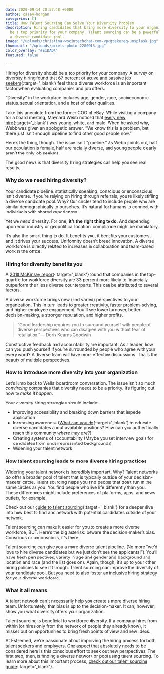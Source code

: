 ```yaml
---
date: 2020-09-14 20:57:48 +0000
author: casey-horgan
categories: []
title: How Talent Sourcing Can Solve Your Diversity Problem
description: Hiring candidates that bring more diversity to your organization should
  be a top priority for your company. Talent sourcing can be a powerful tool to build
  a diverse candidate pool.
image: "/uploads/christina-wocintechchat-com-vpcgtekereq-unsplash.jpg"
thumbnail: "/uploads/pexels-photo-2280913.jpg"
color_overlay: "#E1DADA"
featured: false

---
```

Hiring for diversity should be a top priority for your company. A survey on diversity hiring found that [67 percent of active and passive job seekers](https://www.glassdoor.com/employers/blog/diversity/ "Job seeker statistics on Glassdoor."){:target='_blank'} feel that a diverse workforce is an important factor when evaluating companies and job offers.

“Diversity” in the workplace includes age, gender, race, socioeconomic status, sexual orientation, and a host of other qualities.

Take this anecdote from the former COO of eBay. While visiting a company for a board meeting, Maynard Webb noticed that [every new hire](https://www.forbes.com/sites/maynardwebb/2017/10/29/how-to-alter-your-hiring-practices-to-increase-diversity/#59f00ccd2029 "Read more about the new hires."){:target='_blank'} was young, white, and male. When he asked why, Webb was given an apologetic answer. “We know this is a problem, but there just isn’t enough pipeline to find other good people now.”

Here’s the thing, though. The issue isn’t “pipeline.” As Webb points out, half our population is female, half are racially diverse, and young people clearly aren’t the only job seekers.

The good news is that diversity hiring strategies can help you see real results.

### Why do we need hiring diversity?

Your candidate pipeline, statistically speaking, conscious or unconscious, isn’t diverse. If you’re relying on hiring through referrals, you’re likely stifling a diverse candidate pool. Why? Our circles tend to include people who are similar demographically to ourselves. It’s natural for humans to connect with individuals with shared experiences.

Yet we _need_ diversity. For one, **it’s the right thing to do**. And depending upon your industry or geopolitical location, compliance might be mandatory.

It’s also the smart thing to do. It benefits you, it benefits your customers, and it drives your success. Uniformity doesn’t breed innovation. A diverse workforce is directly related to increases in collaboration and team-based work in the office.

### Hiring for diversity benefits you

A [2018 McKinsey report](https://www.mckinsey.com/business-functions/organization/our-insights/delivering-through-diversity "Read through the McKinsey Report."){:target='_blank'} found that companies in the top-quartile for workforce diversity are 33 percent more likely to financially outperform their less diverse counterparts. This can be attributed to several factors.

A diverse workforce brings new (and varied) perspectives to your organization. This in turn leads to greater creativity, faster problem-solving, and higher employee engagement. You’ll see lower turnover, better decision-making, a stronger reputation, and higher profits.

> “Good leadership requires you to surround yourself with people of diverse perspectives who can disagree with you without fear of retaliation.”— Doris Kearns Goodwin

Constructive feedback and accountability are important. As a leader, how can you push yourself if you’re surrounded by people who agree with your every word? A diverse team will have more effective discussions. That’s the beauty of multiple perspectives.

### How to introduce more diversity into your organization

Let’s jump back to Wells’ boardroom conversation. The issue isn’t so much _convincing_ companies that diversity needs to be a priority. It’s figuring out how to _make it happen_.

Your diversity hiring strategies should include:

* Improving accessibility and breaking down barriers that impede application
* Increasing awareness ([What can you do](https://hbr.org/2019/12/why-isnt-your-organization-isnt-hiring-diverse-talent "Learn more about hiring diverse talent."){:target='_blank'} to educate diverse candidates about available positions? How can you authentically reach this community _where they are_?)
* Creating systems of accountability (Maybe you set interview goals for candidates from underrepresented backgrounds)
* Widening your talent network

### How talent sourcing leads to more diverse hiring practices

Widening your talent network is incredibly important. Why? Talent networks _do_ offer a broader pool of talent that is typically outside of your decision-makers’ circle. Talent sourcing helps you find people that don’t run in the same circles as you. You find people who live life differently than you. These differences might include preferences of platforms, apps, and news outlets, for example.

Check out our [guide to talent sourcing](https://esteemed.io/blog/2020/09/09/how-digital-talent-sourcing-can-help-you-avoid-bad-hires/ "Read our Talent Sourcing guide!"){:target='_blank'} for a deeper dive into how best to find and network with potential candidates outside of your network.

Talent sourcing can make it easier for you to create a more diverse workforce, BUT. Here’s the big asterisk: beware the decision-maker’s bias. Conscious or unconscious, it’s there.

Talent sourcing can give you a more diverse talent pipeline. (No more “we’d love to hire diverse candidates but we just don’t see the applicants!”). You’ll have fresh perspectives, variety in age and gender and background and location and race (and the list goes on). Again, though, it’s up to your other hiring policies to see it through. Talent sourcing can improve the diversity of your candidate pool. But you need to also foster an inclusive hiring strategy _for_ your diverse workforce.

### What it all means

A talent network can't necessarily help you create a more diverse hiring team. Unfortunately, that bias is up to the decision-maker. It can, however, show you what diversity offers your organization.

Talent sourcing is beneficial to workforce diversity. If a company hires from within (or hires only from the network of people they already know), it misses out on opportunities to bring fresh points of view and new ideas.

At Esteemed, we’re passionate about improving the hiring process for both talent seekers and employers. One aspect that absolutely needs to be considered here is this conscious effort to seek out new perspectives. The first step, then, is finding a diverse network or pool using talent sourcing. To learn more about this important process, [check out our talent sourcing guide](https://esteemed.io/blog/2020/09/09/how-digital-talent-sourcing-can-help-you-avoid-bad-hires/ "Read more on Talent Sourcing."){:target='_blank'}.